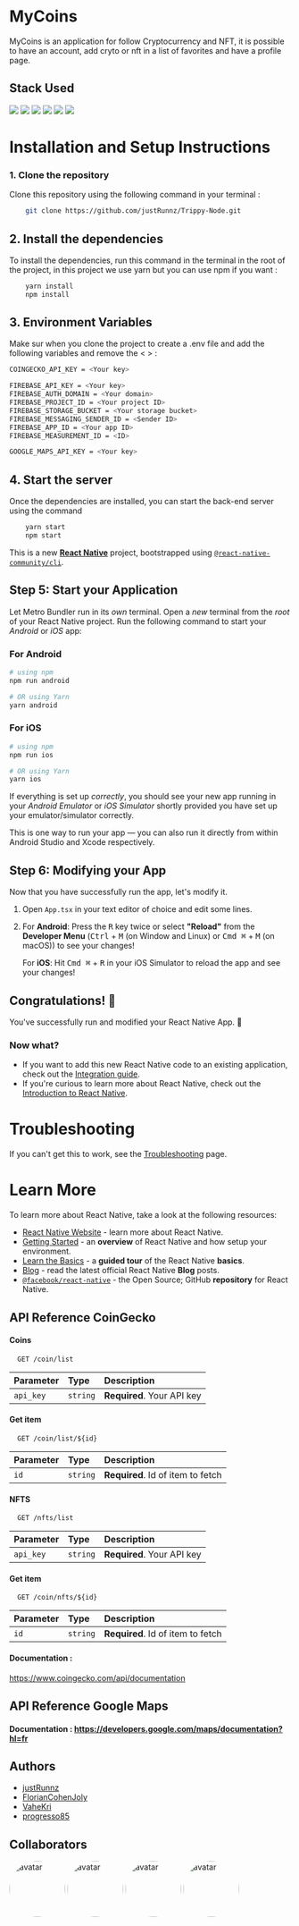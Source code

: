 
# MyCoins
MyCoins is an application for follow Cryptocurrency and NFT, it is possible to have an account, add cryto or nft in a list of favorites and have a profile page.



## Stack Used

![](https://img.shields.io/badge/Firebase-FFA500?style=for-the-badge&logo=Firebase&logoColor=white)
![](https://img.shields.io/badge/Node.js-43853D?style=for-the-badge&logo=node.js&logoColor=white)
![](https://img.shields.io/badge/yarn-2C8EBB?style=for-the-badge&logo=yarn&logoColor=white)
![](https://img.shields.io/badge/Git-F05032?style=for-the-badge&logo=git&logoColor=white)
![](https://img.shields.io/badge/React_Native-20232A?style=for-the-badge&logo=react&logoColor=61DAFB)
![](https://img.shields.io/badge/TypeScript-007ACC?style=for-the-badge&logo=typescript&logoColor=white)

# Installation and Setup Instructions

### 1. Clone the repository

Clone this repository using the following command in your terminal :

```bash
    git clone https://github.com/justRunnz/Trippy-Node.git
```

## 2. Install the dependencies

To install the dependencies, run this command in the terminal in the root of the project, in this project we use yarn but you can use npm if you want :

```bash
    yarn install
    npm install
```

## 3. Environment Variables

Make sur when you clone the project to create a .env file and add the following variables and remove the < > :
```bash
COINGECKO_API_KEY = <Your key>

FIREBASE_API_KEY = <Your key>
FIREBASE_AUTH_DOMAIN = <Your domain>
FIREBASE_PROJECT_ID = <Your project ID>
FIREBASE_STORAGE_BUCKET = <Your storage bucket>
FIREBASE_MESSAGING_SENDER_ID = <Sender ID>
FIREBASE_APP_ID = <Your app ID>
FIREBASE_MEASUREMENT_ID = <ID>

GOOGLE_MAPS_API_KEY = <Your key>
```

## 4. Start the server

Once the dependencies are installed, you can start the back-end server using the command

```bash
    yarn start
    npm start
```
This is a new [**React Native**](https://reactnative.dev) project, bootstrapped using [`@react-native-community/cli`](https://github.com/react-native-community/cli).

## Step 5: Start your Application

Let Metro Bundler run in its _own_ terminal. Open a _new_ terminal from the _root_ of your React Native project. Run the following command to start your _Android_ or _iOS_ app:

### For Android

```bash
# using npm
npm run android

# OR using Yarn
yarn android
```

### For iOS

```bash
# using npm
npm run ios

# OR using Yarn
yarn ios
```

If everything is set up _correctly_, you should see your new app running in your _Android Emulator_ or _iOS Simulator_ shortly provided you have set up your emulator/simulator correctly.

This is one way to run your app — you can also run it directly from within Android Studio and Xcode respectively.

## Step 6: Modifying your App

Now that you have successfully run the app, let's modify it.

1. Open `App.tsx` in your text editor of choice and edit some lines.
2. For **Android**: Press the <kbd>R</kbd> key twice or select **"Reload"** from the **Developer Menu** (<kbd>Ctrl</kbd> + <kbd>M</kbd> (on Window and Linux) or <kbd>Cmd ⌘</kbd> + <kbd>M</kbd> (on macOS)) to see your changes!

   For **iOS**: Hit <kbd>Cmd ⌘</kbd> + <kbd>R</kbd> in your iOS Simulator to reload the app and see your changes!

## Congratulations! :tada:

You've successfully run and modified your React Native App. :partying_face:

### Now what?

- If you want to add this new React Native code to an existing application, check out the [Integration guide](https://reactnative.dev/docs/integration-with-existing-apps).
- If you're curious to learn more about React Native, check out the [Introduction to React Native](https://reactnative.dev/docs/getting-started).

# Troubleshooting

If you can't get this to work, see the [Troubleshooting](https://reactnative.dev/docs/troubleshooting) page.

# Learn More

To learn more about React Native, take a look at the following resources:

- [React Native Website](https://reactnative.dev) - learn more about React Native.
- [Getting Started](https://reactnative.dev/docs/environment-setup) - an **overview** of React Native and how setup your environment.
- [Learn the Basics](https://reactnative.dev/docs/getting-started) - a **guided tour** of the React Native **basics**.
- [Blog](https://reactnative.dev/blog) - read the latest official React Native **Blog** posts.
- [`@facebook/react-native`](https://github.com/facebook/react-native) - the Open Source; GitHub **repository** for React Native.

## API Reference CoinGecko

#### Coins

```http
  GET /coin/list
```

| Parameter | Type     | Description                |
| :-------- | :------- | :------------------------- |
| `api_key` | `string` | **Required**. Your API key |

#### Get item

```http
  GET /coin/list/${id}
```

| Parameter | Type     | Description                       |
| :-------- | :------- | :-------------------------------- |
| `id`      | `string` | **Required**. Id of item to fetch |

#### NFTS

```http
  GET /nfts/list
```

| Parameter | Type     | Description                |
| :-------- | :------- | :------------------------- |
| `api_key` | `string` | **Required**. Your API key |

#### Get item

```http
  GET /coin/nfts/${id}
```

| Parameter | Type     | Description                       |
| :-------- | :------- | :-------------------------------- |
| `id`      | `string` | **Required**. Id of item to fetch |

#### Documentation :

https://www.coingecko.com/api/documentation

## API Reference Google Maps 

#### Documentation : https://developers.google.com/maps/documentation?hl=fr
## Authors

- [justRunnz](https://github.com/justRunnz)
- [FlorianCohenJoly](https://github.com/FlorianCohenJoly)
- [VaheKri](https://github.com/VaheKri)
- [progresso85](https://github.com/VaheKri)

## Collaborators

<img src="https://avatars.githubusercontent.com/u/84150426?v=4" alt="avatar" style="border-radius: 50%" width="100" height="100"/>
<img src="https://avatars.githubusercontent.com/u/91193629?v=4" alt="avatar" style="border-radius: 50%" width="100" height="100"/>
<img src="https://avatars.githubusercontent.com/u/71846489?v=4" alt="avatar" style="border-radius: 50%" width="100" height="100"/>
<img src="https://avatars.githubusercontent.com/u/91196072?v=4" alt="avatar" style="border-radius: 50%" width="100" height="100" />
